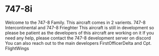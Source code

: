 # 747-8i
Welcome to the 747-8 Family.
This aircraft comes in 2 varients. 747-8 Intercontinental and 747-8 Frieghter 
This aircraft is still in development so please be patient as the developers of this aircraft are working on it
If you need any help, please contact the 747-8 development server on discord
You can also reach out to the main developers FirstOfficerDelta and Cpt. FlightWings

